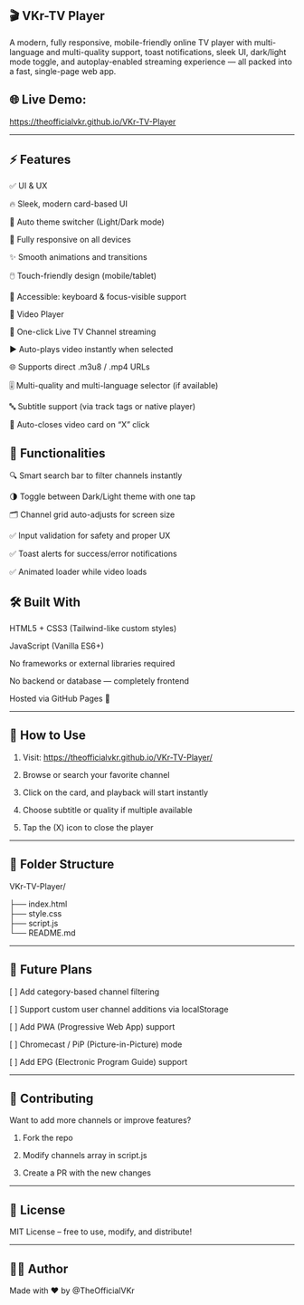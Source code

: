 ## 🎬 VKr-TV Player

A modern, fully responsive, mobile-friendly online TV player with multi-language and multi-quality support, toast notifications, sleek UI, dark/light mode toggle, and autoplay-enabled streaming experience — all packed into a fast, single-page web app.

## 🌐 Live Demo: 

https://theofficialvkr.github.io/VKr-TV-Player


---

## ⚡ Features

✅ UI & UX

🔥 Sleek, modern card-based UI

🎨 Auto theme switcher (Light/Dark mode)

📱 Fully responsive on all devices

✨ Smooth animations and transitions

🖱️ Touch-friendly design (mobile/tablet)

🎯 Accessible: keyboard & focus-visible support


 🎥 Video Player

 📡 One-click Live TV Channel streaming

 ▶️ Auto-plays video instantly when selected

🌐 Supports direct .m3u8 / .mp4 URLs

 🎚️ Multi-quality and multi-language selector (if available)

 🔤 Subtitle support (via track tags or native player)

🧠 Auto-closes video card on “X” click


## 🧩 Functionalities

🔍 Smart search bar to filter channels instantly

🌗 Toggle between Dark/Light theme with one tap

🗂️ Channel grid auto-adjusts for screen size

✅ Input validation for safety and proper UX

✅ Toast alerts for success/error notifications

✅ Animated loader while video loads


## 🛠 Built With

HTML5 + CSS3 (Tailwind-like custom styles)

JavaScript (Vanilla ES6+)

No frameworks or external libraries required

No backend or database — completely frontend

Hosted via GitHub Pages 🚀



---



## 🚀 How to Use

1. Visit: https://theofficialvkr.github.io/VKr-TV-Player/


2. Browse or search your favorite channel


3. Click on the card, and playback will start instantly


4. Choose subtitle or quality if multiple available


5. Tap the (X) icon to close the player




---

## 📁 Folder Structure

VKr-TV-Player/

├── index.html        
├── style.css          
├── script.js              
└── README.md         


---

## 🧩 Future Plans

[ ] Add category-based channel filtering

[ ] Support custom user channel additions via localStorage

[ ] Add PWA (Progressive Web App) support

[ ] Chromecast / PiP (Picture-in-Picture) mode

[ ] Add EPG (Electronic Program Guide) support



---

## 🙌 Contributing

Want to add more channels or improve features?

1. Fork the repo


2. Modify channels array in script.js


3. Create a PR with the new changes




---

## 📜 License

MIT License – free to use, modify, and distribute!


---

## 🧑‍💻 Author

Made with ❤️ by @TheOfficialVKr
